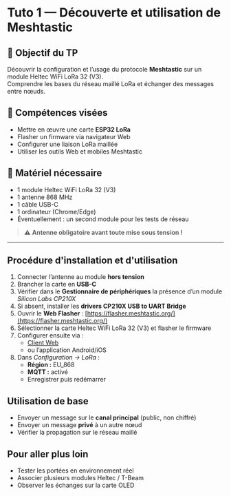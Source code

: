 # Tuto 1 — Découverte et utilisation de Meshtastic

## 🎯 Objectif du TP
Découvrir la configuration et l’usage du protocole **Meshtastic** sur un module Heltec WiFi LoRa 32 (V3).  
Comprendre les bases du réseau maillé LoRa et échanger des messages entre nœuds.

## 🧠 Compétences visées
- Mettre en œuvre une carte **ESP32 LoRa**
- Flasher un firmware via navigateur Web
- Configurer une liaison LoRa maillée
- Utiliser les outils Web et mobiles Meshtastic

## 🔧 Matériel nécessaire
- 1 module Heltec WiFi LoRa 32 (V3)
- 1 antenne 868 MHz
- 1 câble USB-C
- 1 ordinateur (Chrome/Edge)
- Éventuellement : un second module pour les tests de réseau

> ⚠️ **Antenne obligatoire avant toute mise sous tension !**

---

## Procédure d'installation et d'utilisation

1. Connecter l’antenne au module **hors tension**  
2. Brancher la carte en **USB-C**  
3. Vérifier dans le **Gestionnaire de périphériques** la présence d’un module *Silicon Labs CP210X*
4. Si absent, installer les **drivers CP210X USB to UART Bridge**  
5. Ouvrir le **Web Flasher** : [https://flasher.meshtastic.org/](https://flasher.meshtastic.org/)  
6. Sélectionner la carte Heltec WiFi LoRa 32 (V3) et flasher le firmware  
7. Configurer ensuite via :
   - [Client Web](https://client.meshtastic.org)
   - ou l’application Android/iOS
8. Dans *Configuration → LoRa* :
   - **Région :** EU_868  
   - **MQTT :** activé  
   - Enregistrer puis redémarrer

## Utilisation de base

- Envoyer un message sur le **canal principal** (public, non chiffré)
- Envoyer un message **privé** à un autre nœud
- Vérifier la propagation sur le réseau maillé

## Pour aller plus loin

- Tester les portées en environnement réel  
- Associer plusieurs modules Heltec / T-Beam  
- Observer les échanges sur la carte OLED
